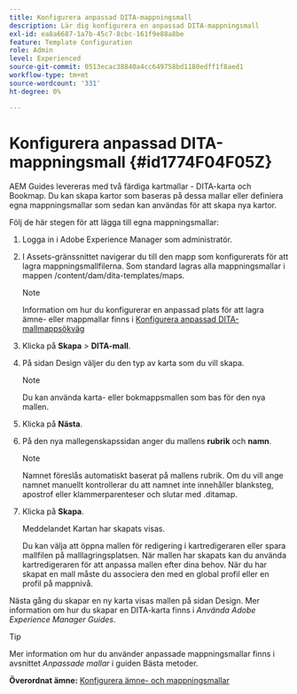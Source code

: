 ```yaml
---
title: Konfigurera anpassad DITA-mappningsmall
description: Lär dig konfigurera en anpassad DITA-mappningsmall
exl-id: ea8a6687-1a7b-45c7-8cbc-161f9e88a8be
feature: Template Configuration
role: Admin
level: Experienced
source-git-commit: 0513ecac38840a4cc649758bd1180edff1f8aed1
workflow-type: tm+mt
source-wordcount: '331'
ht-degree: 0%

---
```


# Konfigurera anpassad DITA-mappningsmall {#id1774F04F05Z}

AEM Guides levereras med två färdiga kartmallar - DITA-karta och Bookmap. Du kan skapa kartor som baseras på dessa mallar eller definiera egna mappningsmallar som sedan kan användas för att skapa nya kartor.

Följ de här stegen för att lägga till egna mappningsmallar:

1. Logga in i Adobe Experience Manager som administratör.

1. I Assets-gränssnittet navigerar du till den mapp som konfigurerats för att lagra mappningsmallfilerna. Som standard lagras alla mappningsmallar i mappen /content/dam/dita-templates/maps.

   >[!NOTE]
   >
   > Information om hur du konfigurerar en anpassad plats för att lagra ämne- eller mappmallar finns i [Konfigurera anpassad DITA-mallmappsökväg](conf-template-tags-custom-dita-topic-template.md#id191LCF0095Z)

1. Klicka på **Skapa** \> **DITA-mall**.

1. På sidan Design väljer du den typ av karta som du vill skapa.

   >[!NOTE]
   >
   > Du kan använda karta- eller bokmappsmallen som bas för den nya mallen.

1. Klicka på **Nästa**.

1. På den nya mallegenskapssidan anger du mallens **rubrik** och **namn**.

   >[!NOTE]
   >
   > Namnet föreslås automatiskt baserat på mallens rubrik. Om du vill ange namnet manuellt kontrollerar du att namnet inte innehåller blanksteg, apostrof eller klammerparenteser och slutar med .ditamap.

1. Klicka på **Skapa**.

   Meddelandet Kartan har skapats visas.

   Du kan välja att öppna mallen för redigering i kartredigeraren eller spara mallfilen på malllagringsplatsen. När mallen har skapats kan du använda kartredigeraren för att anpassa mallen efter dina behov. När du har skapat en mall måste du associera den med en global profil eller en profil på mappnivå.


Nästa gång du skapar en ny karta visas mallen på sidan Design. Mer information om hur du skapar en DITA-karta finns i *Använda Adobe Experience Manager Guides*.

>[!TIP]
>
> Mer information om hur du använder anpassade mappningsmallar finns i avsnittet *Anpassade mallar* i guiden Bästa metoder.

**Överordnat ämne:** [Konfigurera ämne- och mappningsmallar](conf-template-tags.md)
